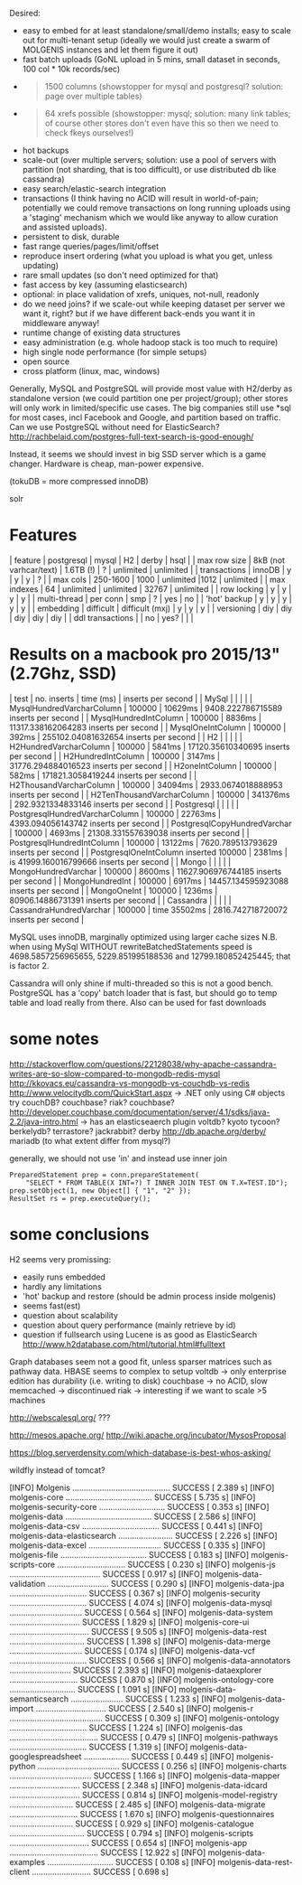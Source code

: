 Desired: 
* easy to embed for at least standalone/small/demo installs; easy to scale out for multi-tenant setup
(ideally we would just create a swarm of MOLGENIS instances and let them figure it out)
* fast batch uploads (GoNL upload in 5 mins, small dataset in seconds, 100 col * 10k records/sec)
* > 1500 columns (showstopper for mysql and postgresql? solution: page over multiple tables)
* > 64 xrefs possible (showstopper: mysql; solution: many link tables; of course other stores don't even have this so then we need to check fkeys ourselves!)
* hot backups
* scale-out (over multiple servers; solution: use a pool of servers with partition (not sharding, that is too difficult), or use distributed db like cassandra)
* easy search/elastic-search integration
* transactions (I think having no ACID will result in world-of-pain; potentially we could remove transactions on long running uploads using a 'staging' mechanism which we would like anyway to allow curation and assisted uploads).
* persistent to disk, durable
* fast range queries/pages/limit/offset
* reproduce insert ordering (what you upload is what you get, unless updating)
* rare small updates (so don't need optimized for that)
* fast access by key (assuming elasticsearch)
* optional: in place validation of xrefs, uniques, not-null, readonly
* do we need joins? if we scale-out while keeping dataset per server we want it, right? but if we have different back-ends you want it in middleware anyway!
* runtime change of existing data structures
* easy administration (e.g. whole hadoop stack is too much to require)
* high single node performance (for simple setups)
* open source
* cross platform (linux, mac, windows)

Generally, MySQL and PostgreSQL will provide most value with H2/derby as standalone version (we could partition one per project/group); other stores will only work in limited/specific use cases. The big companies still use *sql for most cases, incl Facebook and Google, and partition based on traffic.
Can we use PostgreSQL without need for ElasticSearch? http://rachbelaid.com/postgres-full-text-search-is-good-enough/

Instead, it seems we should invest in big SSD server which is a game changer. Hardware is cheap, man-power expensive.

(tokuDB = more compressed innoDB)

solr

# Features

| feature | postgresql | mysql | H2 | derby | hsql |
| max row size | 8kB (not varhcar/text) | 1.6TB (!) | ? | unlimited | unlimited |
| transactions | innoDB | y | y | y | ? |
| max cols | 250-1600 | 1000 | unlimited |1012 | unlimited |
| max indexes | 64 | unlimited | unlimited | 32767 | unlimited |
| row locking | y | y | y | y |
| multi-thread | per conn | smp | ? | yes | no |
| 'hot' backup | y | y | y | y | y |
| embedding | difficult | difficult (mxj) | y | y | y |
| versioning | diy | diy | diy | diy | diy |
| ddl transactions |  | no | yes? | | |

# Results on a macbook pro 2015/13" (2.7Ghz, SSD)

| test | no. inserts | time (ms) | inserts per second |
| MySql | | | |
| MysqlHundredVarcharColumn | 100000 | 10629ms | 9408.222786715589 inserts per second |
| MysqlHundredIntColumn | 100000 | 8836ms | 11317.338162064283 inserts per second |
| MysqlOneIntColumn | 100000 | 392ms | 255102.04081632654 inserts per second |
| H2 | | | |
| H2HundredVarcharColumn | 100000 | 5841ms | 17120.35610340695 inserts per second |
| H2HundredIntColumn | 100000 | 3147ms | 31776.294884016523 inserts per second |
| H2oneIntColumn | 100000 | 582ms | 171821.3058419244 inserts per second |
| H2ThousandVarcharColumn | 100000 | 34094ms | 2933.0674018888953 inserts per second |
| H2TenThousandVarcharColumn | 100000 | 341376ms | 292.9321334833146 inserts per second |
| Postgresql | | | |
| PostgresqlHundredVarcharColumn | 100000 | 22763ms | 4393.094056143742 inserts per second |
| PostgresqlCopyHundredVarchar | 100000 | 4693ms | 21308.331557639038 inserts per second |
| PostgresqlHundredIntColumn | 100000 | 13122ms | 7620.789513793629 inserts per second |
| PostgresqlOneIntColumn inserted 100000 | 2381ms | is 41999.160016799666 inserts per second |
| Mongo | | | |
| MongoHundredVarchar | 100000 | 8600ms | 11627.906976744185 inserts per second |
| MongoHundredInt | 100000 | 6917ms | 14457.134595923088 inserts per second |
| MongoOneInt | 100000 | 1236ms | 80906.14886731391 inserts per second |
| Cassandra | | | | 
| CassandraHundredVarchar | 100000 | time 35502ms | 2816.742718720072 inserts per second |

MySQL uses innoDB, marginally optimized using larger cache sizes
N.B. when using MySql WITHOUT rewriteBatchedStatements speed is 4698.5857256965655, 5229.851995188536 and 12799.180852425445; that is factor 2.

Cassandra will only shine if multi-threaded so this is not a good bench.
PostgreSQL has a 'copy' batch loader that is fast, but should go to temp table and load really from there. Also can be used for fast downloads

# some notes

http://stackoverflow.com/questions/22128038/why-apache-cassandra-writes-are-so-slow-compared-to-mongodb-redis-mysql
http://kkovacs.eu/cassandra-vs-mongodb-vs-couchdb-vs-redis
http://www.velocitydb.com/QuickStart.aspx -> .NET only using C# objects
try couchDB?
couchbase?
riak?
couchbase? http://developer.couchbase.com/documentation/server/4.1/sdks/java-2.2/java-intro.html -> has an elasticseaerch plugin 
voltdb?
kyoto tycoon?
berkelydb?
terrastore?
jackrabbit?
derby http://db.apache.org/derby/
mariadb (to what extent differ from mysql?)

generally, we should not use 'in' and instead use inner join 

	PreparedStatement prep = conn.prepareStatement(
	    "SELECT * FROM TABLE(X INT=?) T INNER JOIN TEST ON T.X=TEST.ID");
	prep.setObject(1, new Object[] { "1", "2" });
	ResultSet rs = prep.executeQuery();

# some conclusions

H2 seems very promissing: 
* easily runs embedded
* hardly any limitations
* 'hot' backup and restore (should be admin process inside molgenis)
* seems fast(est)
* question about scalability
* question about query performance (mainly retrieve by id)
* question if fullsearch using Lucene is as good as ElasticSearch http://www.h2database.com/html/tutorial.html#fulltext 

Graph databases seem not a good fit, unless sparser matrices such as pathway data.
HBASE seems to complex to setup
voltdb -> only enterprise edition has durability (i.e. writing to disk)
couchbase -> no ACID, slow
memcached -> discontinued
riak -> interesting if we want to scale >5 machines

http://webscalesql.org/ ???

http://mesos.apache.org/
http://wiki.apache.org/incubator/MysosProposal

https://blog.serverdensity.com/which-database-is-best-whos-asking/

wildfly instead of tomcat?

[INFO] Molgenis ........................................... SUCCESS [  2.389 s]
[INFO] molgenis-core ...................................... SUCCESS [  5.735 s]
[INFO] molgenis-security-core ............................. SUCCESS [  0.353 s]
[INFO] molgenis-data ...................................... SUCCESS [  2.586 s]
[INFO] molgenis-data-csv .................................. SUCCESS [  0.441 s]
[INFO] molgenis-data-elasticsearch ........................ SUCCESS [  2.226 s]
[INFO] molgenis-data-excel ................................ SUCCESS [  0.335 s]
[INFO] molgenis-file ...................................... SUCCESS [  0.183 s]
[INFO] molgenis-scripts-core .............................. SUCCESS [  0.230 s]
[INFO] molgenis-js ........................................ SUCCESS [  0.917 s]
[INFO] molgenis-data-validation ........................... SUCCESS [  0.290 s]
[INFO] molgenis-data-jpa .................................. SUCCESS [  0.367 s]
[INFO] molgenis-security .................................. SUCCESS [  4.074 s]
[INFO] molgenis-data-mysql ................................ SUCCESS [  0.564 s]
[INFO] molgenis-data-system ............................... SUCCESS [  1.829 s]
[INFO] molgenis-core-ui ................................... SUCCESS [  9.505 s]
[INFO] molgenis-data-rest ................................. SUCCESS [  1.398 s]
[INFO] molgenis-data-merge ................................ SUCCESS [  0.174 s]
[INFO] molgenis-data-vcf .................................. SUCCESS [  0.566 s]
[INFO] molgenis-data-annotators ........................... SUCCESS [  2.393 s]
[INFO] molgenis-dataexplorer .............................. SUCCESS [  0.870 s]
[INFO] molgenis-ontology-core ............................. SUCCESS [  1.091 s]
[INFO] molgenis-data-semanticsearch ....................... SUCCESS [  1.233 s]
[INFO] molgenis-data-import ............................... SUCCESS [  2.540 s]
[INFO] molgenis-r ......................................... SUCCESS [  0.309 s]
[INFO] molgenis-ontology .................................. SUCCESS [  1.224 s]
[INFO] molgenis-das ....................................... SUCCESS [  0.479 s]
[INFO] molgenis-pathways .................................. SUCCESS [  1.319 s]
[INFO] molgenis-data-googlespreadsheet .................... SUCCESS [  0.449 s]
[INFO] molgenis-python .................................... SUCCESS [  0.256 s]
[INFO] molgenis-charts .................................... SUCCESS [  1.166 s]
[INFO] molgenis-data-mapper ............................... SUCCESS [  2.348 s]
[INFO] molgenis-data-idcard ............................... SUCCESS [  0.814 s]
[INFO] molgenis-model-registry ............................ SUCCESS [  2.485 s]
[INFO] molgenis-data-migrate .............................. SUCCESS [  1.670 s]
[INFO] molgenis-questionnaires ............................ SUCCESS [  0.929 s]
[INFO] molgenis-catalogue ................................. SUCCESS [  0.794 s]
[INFO] molgenis-scripts ................................... SUCCESS [  0.654 s]
[INFO] molgenis-app ....................................... SUCCESS [ 12.922 s]
[INFO] molgenis-data-examples ............................. SUCCESS [  0.108 s]
[INFO] molgenis-data-rest-client .......................... SUCCESS [  0.698 s]

